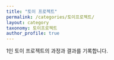 ```yaml
---
title: "토이 프로젝트"
permalink: /categories/토이프로젝트/
layout: category
taxonomy: 토이프로젝트
author_profile: true
---
```


1인 토이 프로젝트의 과정과 결과를 기록합니다.